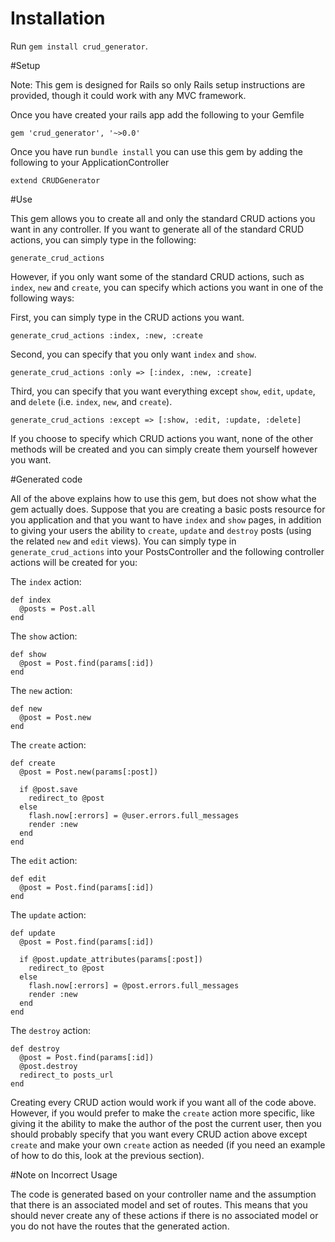 # Installation

Run `gem install crud_generator`.

#Setup

Note: This gem is designed for Rails so only Rails setup instructions are provided, though it could work with any MVC framework.

Once you have created your rails app add the following to your Gemfile

```
gem 'crud_generator', '~>0.0'
```

Once you have run `bundle install` you can use this gem by adding the following to your ApplicationController

```
extend CRUDGenerator
```

#Use

This gem allows you to create all and only the standard CRUD actions you want in any controller.  If you want to generate all of the standard CRUD actions, you can simply type in the following:


```
generate_crud_actions
```

However, if you only want some of the standard CRUD actions, such as `index`, `new` and `create`, you can specify which actions you want in one of the following ways:

First, you can simply type in the CRUD actions you want.
```
generate_crud_actions :index, :new, :create
```

Second, you can specify that you only want `index` and `show`.
```
generate_crud_actions :only => [:index, :new, :create]
```

Third, you can specify that you want everything except `show`, `edit`, `update`, and `delete` (i.e. `index`, `new`, and `create`).
```
generate_crud_actions :except => [:show, :edit, :update, :delete]
```

If you choose to specify which CRUD actions you want, none of the other methods will be created and you can simply create them yourself however you want.

#Generated code

All of the above explains how to use this gem, but does not show what the gem actually does. Suppose that you are creating a basic posts resource for you application and that you want to have `index` and `show` pages, in addition to giving your users the ability to `create`, `update` and `destroy` posts (using the related `new` and `edit` views). You can simply type in `generate_crud_actions` into your PostsController and the following controller actions will be created for you:

The `index` action:
```
def index
  @posts = Post.all
end
```

The `show` action:
```
def show
  @post = Post.find(params[:id])
end
```

The `new` action:
```
def new
  @post = Post.new
end
```

The `create` action:
```
def create
  @post = Post.new(params[:post])
  
  if @post.save
    redirect_to @post
  else
    flash.now[:errors] = @user.errors.full_messages
    render :new
  end
end
```

The `edit` action:
```
def edit
  @post = Post.find(params[:id])
end
```

The `update` action:
```
def update
  @post = Post.find(params[:id])
  
  if @post.update_attributes(params[:post])
    redirect_to @post
  else
    flash.now[:errors] = @post.errors.full_messages
    render :new
  end
end
```

The `destroy` action:
```
def destroy
  @post = Post.find(params[:id])
  @post.destroy
  redirect_to posts_url
end
```

Creating every CRUD action would work if you want all of the code above. However, if you would prefer to make the `create` action more specific, like giving it the ability to make the author of the post the current user, then you should probably specify that you want every CRUD action above except `create` and make your own `create` action as needed (if you need an example of how to do this, look at the previous section).

#Note on Incorrect Usage

The code is generated based on your controller name and the assumption that there is an associated model and set of routes. This means that you should never create any of these actions if there is no associated model or you do not have the routes that the generated action.

